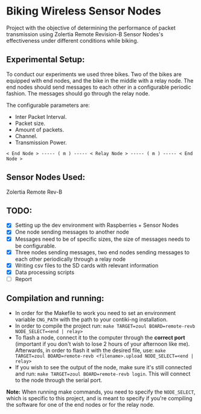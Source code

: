 # Biking Wireless Sensor Nodes

Project with the objective of determining the performance of packet transmission using Zolertia Remote Revision-B Sensor Nodes's effectiveness under different conditions while biking.

## Experimental Setup:

To conduct our experiments we used three bikes. Two of the bikes are equipped with end nodes, and the bike in the middle with a relay node.
The end nodes should send messages to each other in a configurable periodic fashion. The messages should go through the relay node.

The configurable parameters are:

- Inter Packet Interval.
- Packet size.
- Amount of packets.
- Channel.
- Transmission Power.

```
< End Node > ----- ( m ) ----- < Relay Node > ----- ( m ) ----- < End Node > 
```

## Sensor Nodes Used:

Zolertia Remote Rev-B

## TODO:

- [X] Setting up the dev environment with Raspberries + Sensor Nodes
- [X] One node sending messages to another node
- [X] Messages need to be of specific sizes, the size of messages needs to be configurable.
- [X] Three nodes sending messages, two end nodes sending messages to each other periodically through a relay node
- [X] Writing csv files to the SD cards with relevant information
- [X] Data processing scripts
- [ ] Report 

## Compilation and running:

- In order for the Makefile to work you need to set an environment variable `CNG_PATH` with the path to your contiki-ng installation.
- In order to compile the project run: `make TARGET=zoul BOARD=remote-revb NODE_SELECT=<end | relay>`
- To flash a node, connect it to the computer through the **correct port** (important if you don't wish to lose 2 hours of your afternoon like me). Afterwards, in order to flash it with the desired file, use: `make TARGET=zoul BOARD=remote-revb <filename>.upload NODE_SELECT=<end | relay>`
- If you wish to see the output of the node, make sure it's still connected and run: `make TARGET=zoul BOARD=remote-revb login`. This will connect to the node through the serial port.

**Note:** When running make commands, you need to specify the `NODE_SELECT`, which is specific to this project, and is meant to specify if you're compiling the software for one of the end nodes or for the relay node.
